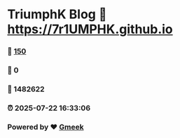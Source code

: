 # TriumphK Blog :link: https://7r1UMPHK.github.io 
### :page_facing_up: [150](https://7r1UMPHK.github.io/tag.html) 
### :speech_balloon: 0 
### :hibiscus: 1482622 
### :alarm_clock: 2025-07-22 16:33:06 
### Powered by :heart: [Gmeek](https://github.com/Meekdai/Gmeek)

